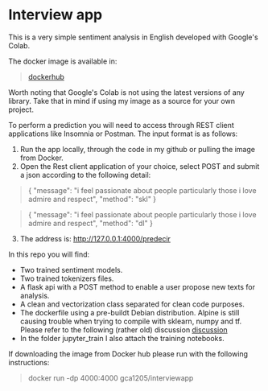 # Interview app

This is a very simple sentiment analysis in English developed with Google's Colab.

The docker image is available in: 
> [dockerhub](https://hub.docker.com/repository/docker/gca1205/interviewapp)

Worth noting that Google's Colab is not using the latest versions of any library. Take that in mind if using my image as a source for your own project. 

To perform a prediction you will need to access through REST client applications like Insomnia or Postman. The input format is as follows: 

1. Run the app locally, through the code in my github or pulling the image from Docker. 
2. Open the Rest client application of your choice, select POST and submit a json according to the following detail:
 >{
	 "message": "i feel passionate about people particularly those i love admire and respect",
	 "method": "skl"
 }
 
>{
	 "message": "i feel passionate about people particularly those i love admire and respect",
	 "method": "dl"
 }
3. The address is: http://127.0.0.1:4000/predecir 

In this repo you will find: 
* Two trained sentiment models. 
* Two trained tokenizers files. 
* A flask api with a POST method to enable a user propose new texts for analysis. 
* A clean and vectorization class separated for clean code purposes. 
* The dockerfile using a pre-buildt Debian distribution. Alpine is still causing trouble when trying to compile with sklearn, numpy and tf. Please refer to the following (rather old) discussion [discussion](https://stackoverflow.com/questions/63163058/collecting-numpy-causes-docker-build-to-crash)
* In the folder jupyter_train I also attach the training notebooks. 

If downloading the image from Docker hub please run with the following instructions: 

> docker run -dp 4000:4000 gca1205/interviewapp

